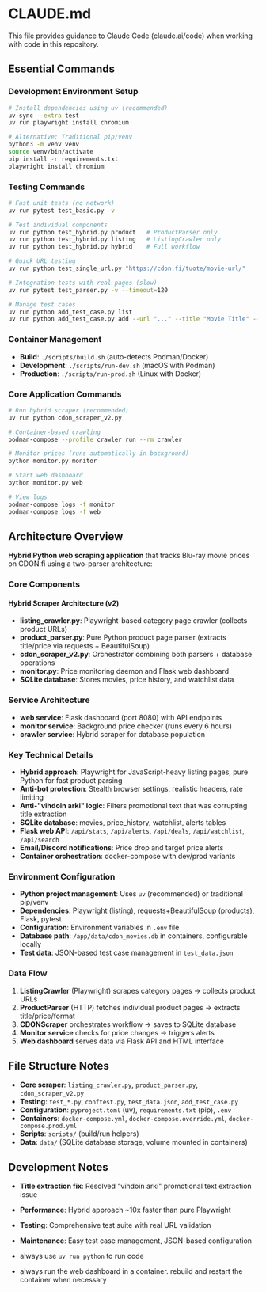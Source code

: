 # CLAUDE.md

This file provides guidance to Claude Code (claude.ai/code) when working with code in this repository.

## Essential Commands

### Development Environment Setup

```bash
# Install dependencies using uv (recommended)
uv sync --extra test
uv run playwright install chromium

# Alternative: Traditional pip/venv
python3 -m venv venv
source venv/bin/activate
pip install -r requirements.txt
playwright install chromium
```

### Testing Commands

```bash
# Fast unit tests (no network)
uv run pytest test_basic.py -v

# Test individual components
uv run python test_hybrid.py product   # ProductParser only
uv run python test_hybrid.py listing   # ListingCrawler only  
uv run python test_hybrid.py hybrid    # Full workflow

# Quick URL testing
uv run python test_single_url.py "https://cdon.fi/tuote/movie-url/"

# Integration tests with real pages (slow)
uv run pytest test_parser.py -v --timeout=120

# Manage test cases
uv run python add_test_case.py list
uv run python add_test_case.py add --url "..." --title "Movie Title" --price-min 20 --price-max 40
```

### Container Management

- **Build**: `./scripts/build.sh` (auto-detects Podman/Docker)
- **Development**: `./scripts/run-dev.sh` (macOS with Podman)
- **Production**: `./scripts/run-prod.sh` (Linux with Docker)

### Core Application Commands

```bash
# Run hybrid scraper (recommended)
uv run python cdon_scraper_v2.py

# Container-based crawling
podman-compose --profile crawler run --rm crawler

# Monitor prices (runs automatically in background)
python monitor.py monitor

# Start web dashboard
python monitor.py web

# View logs
podman-compose logs -f monitor
podman-compose logs -f web
```

## Architecture Overview

**Hybrid Python web scraping application** that tracks Blu-ray movie prices on CDON.fi using a two-parser architecture:

### Core Components

#### **Hybrid Scraper Architecture (v2)**

- **listing_crawler.py**: Playwright-based category page crawler (collects product URLs)
- **product_parser.py**: Pure Python product page parser (extracts title/price via requests + BeautifulSoup)  
- **cdon_scraper_v2.py**: Orchestrator combining both parsers + database operations
- **monitor.py**: Price monitoring daemon and Flask web dashboard
- **SQLite database**: Stores movies, price history, and watchlist data

### Service Architecture

- **web service**: Flask dashboard (port 8080) with API endpoints
- **monitor service**: Background price checker (runs every 6 hours)
- **crawler service**: Hybrid scraper for database population

### Key Technical Details

- **Hybrid approach**: Playwright for JavaScript-heavy listing pages, pure Python for fast product parsing
- **Anti-bot protection**: Stealth browser settings, realistic headers, rate limiting
- **Anti-"vihdoin arki" logic**: Filters promotional text that was corrupting title extraction
- **SQLite database**: movies, price_history, watchlist, alerts tables
- **Flask web API**: `/api/stats`, `/api/alerts`, `/api/deals`, `/api/watchlist`, `/api/search`
- **Email/Discord notifications**: Price drop and target price alerts
- **Container orchestration**: docker-compose with dev/prod variants

### Environment Configuration

- **Python project management**: Uses `uv` (recommended) or traditional pip/venv
- **Dependencies**: Playwright (listing), requests+BeautifulSoup (products), Flask, pytest
- **Configuration**: Environment variables in `.env` file
- **Database path**: `/app/data/cdon_movies.db` in containers, configurable locally
- **Test data**: JSON-based test case management in `test_data.json`

### Data Flow

1. **ListingCrawler** (Playwright) scrapes category pages → collects product URLs
2. **ProductParser** (HTTP) fetches individual product pages → extracts title/price/format  
3. **CDONScraper** orchestrates workflow → saves to SQLite database
4. **Monitor service** checks for price changes → triggers alerts
5. **Web dashboard** serves data via Flask API and HTML interface

## File Structure Notes

- **Core scraper**: `listing_crawler.py`, `product_parser.py`, `cdon_scraper_v2.py`
- **Testing**: `test_*.py`, `conftest.py`, `test_data.json`, `add_test_case.py`
- **Configuration**: `pyproject.toml` (uv), `requirements.txt` (pip), `.env`
- **Containers**: `docker-compose.yml`, `docker-compose.override.yml`, `docker-compose.prod.yml`
- **Scripts**: `scripts/` (build/run helpers)
- **Data**: `data/` (SQLite database storage, volume mounted in containers)

## Development Notes

- **Title extraction fix**: Resolved "vihdoin arki" promotional text extraction issue
- **Performance**: Hybrid approach ~10x faster than pure Playwright
- **Testing**: Comprehensive test suite with real URL validation
- **Maintenance**: Easy test case management, JSON-based configuration
- always use `uv run python` to run code

- always run the web dashboard in a container. rebuild and restart the container when necessary
